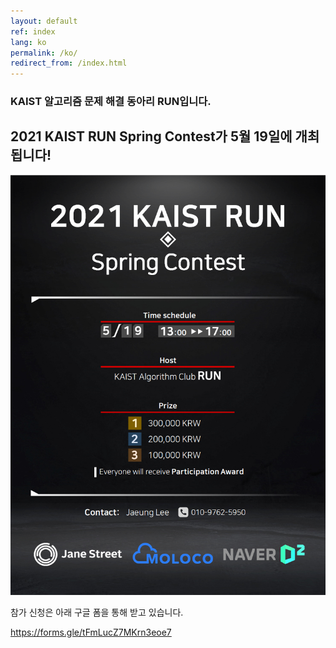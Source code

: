 ```yaml
---
layout: default
ref: index
lang: ko
permalink: /ko/
redirect_from: /index.html
---
```


### KAIST 알고리즘 문제 해결 동아리 RUN입니다.
## 2021 KAIST RUN Spring Contest가 5월 19일에 개최됩니다!

![poster](/index/poster_en.png)

참가 신청은 아래 구글 폼을 통해 받고 있습니다. 

https://forms.gle/tFmLucZ7MKrn3eoe7
